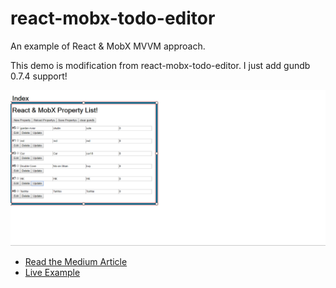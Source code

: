 # react-mobx-todo-editor
An example of React &amp; MobX MVVM approach.

This demo is modification from react-mobx-todo-editor.
I just add gundb 0.7.4 support!

![Example Image](https://github.com/gordongordon/propertytodos/blob/master/screen.png "Example Image")

* [Read the Medium Article](https://medium.com/@MattiaManzati/building-a-react-mobx-application-with-mvvm-ec0b3e3c8786#.ta4m76g20)
* [Live Example](https://mattiamanzati.github.io/react-mobx-todo-editor/build)
